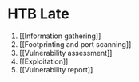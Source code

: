 # HTB Late

1. [[Information gathering]]
2. [[Footprinting and port scanning]]
3. [[Vulnerability assessment]]
4. [[Exploitation]]
5. [[Vulnerability report]]


